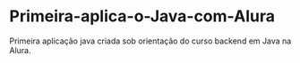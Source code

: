 # Primeira-aplica-o-Java-com-Alura
Primeira aplicação java criada sob orientação do curso backend em Java na Alura. 
